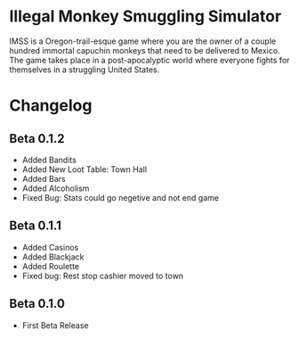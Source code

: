 # Illegal Monkey Smuggling Simulator
IMSS is a Oregon-trail-esque game where you are the owner of a couple hundred immortal capuchin monkeys that need to be delivered to Mexico. The game takes place in a post-apocalyptic world where everyone fights for themselves in a struggling United States.

# Changelog

Beta 0.1.2
-

 - Added Bandits
 - Added New Loot Table: Town Hall
 - Added Bars
 - Added Alcoholism
 - Fixed Bug: Stats could go negetive and not end game

Beta 0.1.1
-

 - Added Casinos
 - Added Blackjack
 - Added Roulette
 - Fixed bug: Rest stop cashier moved to town

Beta 0.1.0
-

 - First Beta Release